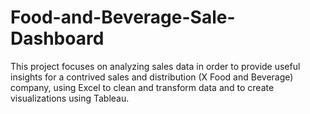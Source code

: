 # Food-and-Beverage-Sale-Dashboard
This project focuses on analyzing sales data in order to provide useful insights for a contrived sales and distribution (X Food and Beverage) company, using Excel to clean and transform data and to create visualizations using Tableau.

